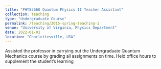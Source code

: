```yaml
---
title: "PHYS3660 Quantum Physics II Teacher Assistant"
collection: teaching
type: "Undergraduate Course"
permalink: /teaching/2015-spring-teaching-1
venue: "University of Virginia, Physics Department"
date: 2022-01-01
location: "Charlottesville, USA"
---
```


Assisted the professor in carrying out the Undergraduate Quantum Mechanics course by grading all assignments on time. Held office hours to supplement the student’s learning